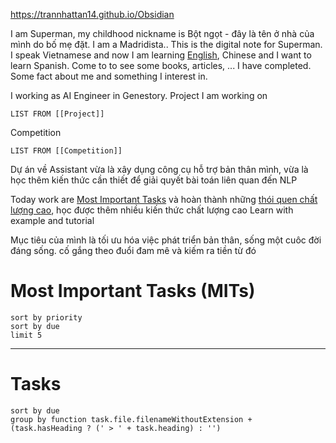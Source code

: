 https://trannhattan14.github.io/Obsidian

I am Superman, my childhood nickname is Bột ngọt - đây là tên ở nhà của mình do bố mẹ đặt. I am a Madridista.. This is the digital note for Superman. I speak Vietnamese and now I am learning [English](English.md), Chinese and I want to learn Spanish. Come to to see some books, articles, ... I have completed. Some fact about me and something I interest in.

I working as AI Engineer in Genestory. Project I am working on
```dataview
LIST FROM [[Project]] 
```
Competition
```dataview
LIST FROM [[Competition]] 
```

Dự án về Assistant vừa là xây dụng công cụ hỗ trợ bản thân mình, vừa là học thêm kiến thức cần thiết để giải quyết bài toán liên quan đến NLP

Today work are [Most Important Tasks](Tasks.md) và hoàn thành những [thói quen chất lượng cao](), học được thêm nhiều kiến thức chất lượng cao
Learn with example and tutorial

Mục tiêu của mình là tối ưu hóa việc phát triển bản thân, sống một cuôc đời đáng sống. cố gắng theo đuổi đam mê và kiếm ra tiền từ đó

# Most Important Tasks (MITs)
```tasks
sort by priority
sort by due
limit 5
```

---
# Tasks

```tasks
sort by due
group by function task.file.filenameWithoutExtension + (task.hasHeading ? (' > ' + task.heading) : '')
```